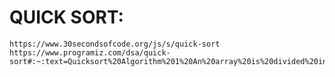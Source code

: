 # QUICK SORT:
    https://www.30secondsofcode.org/js/s/quick-sort
    https://www.programiz.com/dsa/quick-sort#:~:text=Quicksort%20Algorithm%201%20An%20array%20is%20divided%20into,elements%20are%20combined%20to%20form%20a%20sorted%20array.
